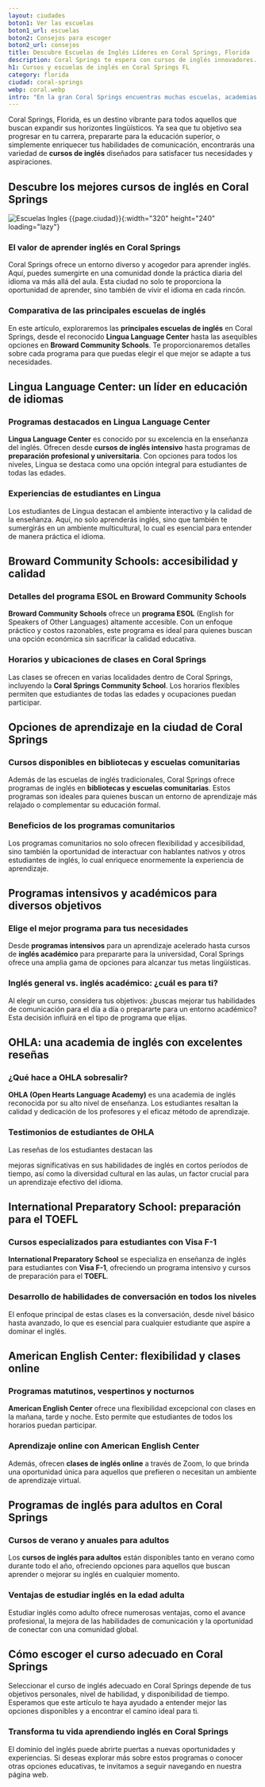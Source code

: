 ```yaml
---
layout: ciudades
boton1: Ver las escuelas
boton1_url: escuelas
boton2: Consejos para escoger
boton2_url: consejos
title: Descubre Escuelas de Inglés Líderes en Coral Springs, Florida
description: Coral Springs te espera con cursos de inglés innovadores. ¡Conviértete en un experto del idioma y abre nuevas puertas! 🌐
h1: Cursos y escuelas de inglés en Coral Springs FL
category: florida
ciudad: coral-springs
webp: coral.webp
intro: "En la gran Coral Springs encuentras muchas escuelas, academias y cursos para aprender inglés "
---
```

Coral Springs, Florida, es un destino vibrante para todos aquellos que buscan expandir sus horizontes lingüísticos. Ya sea que tu objetivo sea progresar en tu carrera, prepararte para la educación superior, o simplemente enriquecer tus habilidades de comunicación, encontrarás una variedad de **cursos de inglés** diseñados para satisfacer tus necesidades y aspiraciones.

## Descubre los mejores cursos de inglés en Coral Springs

![Escuelas Ingles {{page.ciudad}}]({{site.baseurl}}/img/{{page.webp}} "Clases inglés {{page.ciudad|capitalize}}"){:width="320" height="240" loading="lazy"}

### El valor de aprender inglés en Coral Springs

Coral Springs ofrece un entorno diverso y acogedor para aprender inglés. Aquí, puedes sumergirte en una comunidad donde la práctica diaria del idioma va más allá del aula. Esta ciudad no solo te proporciona la oportunidad de aprender, sino también de vivir el idioma en cada rincón.

### Comparativa de las principales escuelas de inglés

En este artículo, exploraremos las **principales escuelas de inglés** en Coral Springs, desde el reconocido **Lingua Language Center** hasta las asequibles opciones en **Broward Community Schools**. Te proporcionaremos detalles sobre cada programa para que puedas elegir el que mejor se adapte a tus necesidades.

## Lingua Language Center: un líder en educación de idiomas

### Programas destacados en Lingua Language Center

**Lingua Language Center** es conocido por su excelencia en la enseñanza del inglés. Ofrecen desde **cursos de inglés intensivo** hasta programas de **preparación profesional y universitaria**. Con opciones para todos los niveles, Lingua se destaca como una opción integral para estudiantes de todas las edades.

### Experiencias de estudiantes en Lingua

Los estudiantes de Lingua destacan el ambiente interactivo y la calidad de la enseñanza. Aquí, no solo aprenderás inglés, sino que también te sumergirás en un ambiente multicultural, lo cual es esencial para entender de manera práctica el idioma.

## Broward Community Schools: accesibilidad y calidad

### Detalles del programa ESOL en Broward Community Schools

**Broward Community Schools** ofrece un **programa ESOL** (English for Speakers of Other Languages) altamente accesible. Con un enfoque práctico y costos razonables, este programa es ideal para quienes buscan una opción económica sin sacrificar la calidad educativa.

### Horarios y ubicaciones de clases en Coral Springs

Las clases se ofrecen en varias localidades dentro de Coral Springs, incluyendo la **Coral Springs Community School**. Los horarios flexibles permiten que estudiantes de todas las edades y ocupaciones puedan participar.

## Opciones de aprendizaje en la ciudad de Coral Springs

### Cursos disponibles en bibliotecas y escuelas comunitarias

Además de las escuelas de inglés tradicionales, Coral Springs ofrece programas de inglés en **bibliotecas y escuelas comunitarias**. Estos programas son ideales para quienes buscan un entorno de aprendizaje más relajado o complementar su educación formal.

### Beneficios de los programas comunitarios

Los programas comunitarios no solo ofrecen flexibilidad y accesibilidad, sino también la oportunidad de interactuar con hablantes nativos y otros estudiantes de inglés, lo cual enriquece enormemente la experiencia de aprendizaje.

## Programas intensivos y académicos para diversos objetivos

### Elige el mejor programa para tus necesidades

Desde **programas intensivos** para un aprendizaje acelerado hasta cursos de **inglés académico** para prepararte para la universidad, Coral Springs ofrece una amplia gama de opciones para alcanzar tus metas lingüísticas.

### Inglés general vs. inglés académico: ¿cuál es para ti?

Al elegir un curso, considera tus objetivos: ¿buscas mejorar tus habilidades de comunicación para el día a día o prepararte para un entorno académico? Esta decisión influirá en el tipo de programa que elijas.

## OHLA: una academia de inglés con excelentes reseñas

### ¿Qué hace a OHLA sobresalir?

**OHLA (Open Hearts Language Academy)** es una academia de inglés reconocida por su alto nivel de enseñanza. Los estudiantes resaltan la calidad y dedicación de los profesores y el eficaz método de aprendizaje.

### Testimonios de estudiantes de OHLA

Las reseñas de los estudiantes destacan las

 mejoras significativas en sus habilidades de inglés en cortos períodos de tiempo, así como la diversidad cultural en las aulas, un factor crucial para un aprendizaje efectivo del idioma.

## International Preparatory School: preparación para el TOEFL

### Cursos especializados para estudiantes con Visa F-1

**International Preparatory School** se especializa en enseñanza de inglés para estudiantes con **Visa F-1**, ofreciendo un programa intensivo y cursos de preparación para el **TOEFL**.

### Desarrollo de habilidades de conversación en todos los niveles

El enfoque principal de estas clases es la conversación, desde nivel básico hasta avanzado, lo que es esencial para cualquier estudiante que aspire a dominar el inglés.

## American English Center: flexibilidad y clases online

### Programas matutinos, vespertinos y nocturnos

**American English Center** ofrece una flexibilidad excepcional con clases en la mañana, tarde y noche. Esto permite que estudiantes de todos los horarios puedan participar.

### Aprendizaje online con American English Center

Además, ofrecen **clases de inglés online** a través de Zoom, lo que brinda una oportunidad única para aquellos que prefieren o necesitan un ambiente de aprendizaje virtual.

## Programas de inglés para adultos en Coral Springs

### Cursos de verano y anuales para adultos

Los **cursos de inglés para adultos** están disponibles tanto en verano como durante todo el año, ofreciendo opciones para aquellos que buscan aprender o mejorar su inglés en cualquier momento.

### Ventajas de estudiar inglés en la edad adulta

Estudiar inglés como adulto ofrece numerosas ventajas, como el avance profesional, la mejora de las habilidades de comunicación y la oportunidad de conectar con una comunidad global.

## Cómo escoger el curso adecuado en Coral Springs

Seleccionar el curso de inglés adecuado en Coral Springs depende de tus objetivos personales, nivel de habilidad, y disponibilidad de tiempo. Esperamos que este artículo te haya ayudado a entender mejor las opciones disponibles y a encontrar el camino ideal para ti.

### Transforma tu vida aprendiendo inglés en Coral Springs

El dominio del inglés puede abrirte puertas a nuevas oportunidades y experiencias. Si deseas explorar más sobre estos programas o conocer otras opciones educativas, te invitamos a seguir navegando en nuestra página web.
